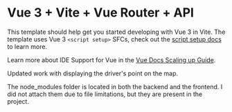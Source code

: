 # Vue 3 + Vite + Vue Router + API

This template should help get you started developing with Vue 3 in Vite. The template uses Vue 3 `<script setup>` SFCs, check out the [script setup docs](https://v3.vuejs.org/api/sfc-script-setup.html#sfc-script-setup) to learn more.

Learn more about IDE Support for Vue in the [Vue Docs Scaling up Guide](https://vuejs.org/guide/scaling-up/tooling.html#ide-support).


Updated work with displaying the driver's point on the map.

The node_modules folder is located in both the backend and the frontend. I did not attach them due to file limitations, but they are present in the project.
